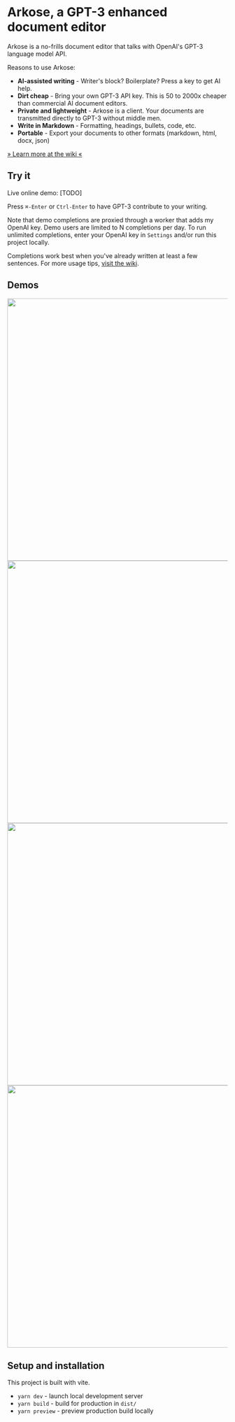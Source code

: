 # Arkose, a GPT-3 enhanced document editor

Arkose is a no-frills document editor that talks with OpenAI's GPT-3 language model API.  

Reasons to use Arkose:
- **AI-assisted writing** - Writer's block?  Boilerplate?  Press a key to get AI help.
- **Dirt cheap** - Bring your own GPT-3 API key.  This is 50 to 2000x cheaper than commercial AI document editors.
- **Private and lightweight** - Arkose is a client.  Your documents are transmitted directly to GPT-3 without middle men.
- **Write in Markdown** - Formatting, headings, bullets, code, etc.
- **Portable** - Export your documents to other formats (markdown, html, docx, json)

[&raquo; Learn more at the wiki &laquo;](https://github.com/typpo/arkose/wiki)

## Try it

Live online demo: [TODO]

Press `⌘-Enter` or `Ctrl-Enter` to have GPT-3 contribute to your writing.

Note that demo completions are proxied through a worker that adds my OpenAI key.  Demo users are limited to N completions per day.  To run unlimited completions, enter your OpenAI key in `Settings` and/or run this project locally.

Completions work best when you've already written at least a few sentences.  For more usage tips, [visit the wiki](https://github.com/typpo/arkose/wiki).

## Demos

<img width="600" src="https://user-images.githubusercontent.com/310310/202637524-792ed7b9-ff0b-43fc-a4bc-5a0a699f92b6.gif"/>
<img width="600" src="https://user-images.githubusercontent.com/310310/202607175-0a7d9cea-ebc0-4280-b6e4-3b0353d9806b.gif"/>
<img width="600" src="https://user-images.githubusercontent.com/310310/202637536-56963069-db63-4396-9357-0deef2d8fc5a.gif"/>
<img width="600" src="https://user-images.githubusercontent.com/310310/202637594-bf480b0d-ad1e-4d13-ba7c-00bd03f59543.gif"/>

## Setup and installation

This project is built with vite.

- `yarn dev` - launch local development server
- `yarn build` - build for production in `dist/`
- `yarn preview` - preview production build locally
